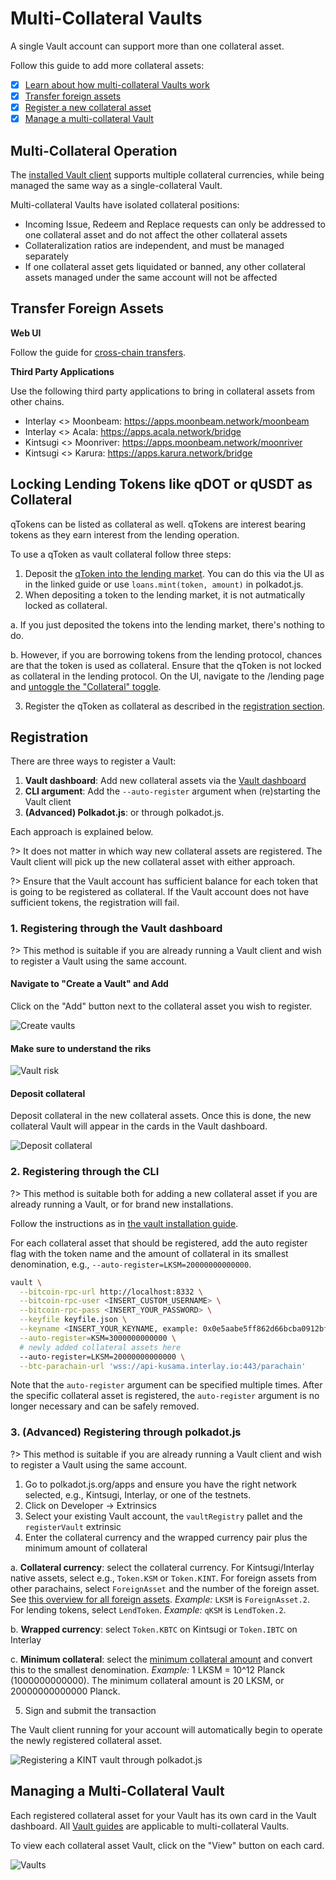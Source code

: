 # Multi-Collateral Vaults

A single Vault account can support more than one collateral asset.

Follow this guide to add more collateral assets:

- [x] [Learn about how multi-collateral Vaults work](#multi-collateral-operation)
- [x] [Transfer foreign assets](#transfer-foreign-assets)
- [x] [Register a new collateral asset](#registration)
- [x] [Manage a multi-collateral Vault](#managing-a-multi-collateral-vault)

## Multi-Collateral Operation

The [installed Vault client](vault/installation.md) supports multiple collateral currencies, while being managed the same way as a single-collateral Vault.

Multi-collateral Vaults have isolated collateral positions:

- Incoming Issue, Redeem and Replace requests can only be addressed to one collateral asset and do not affect the other collateral assets
- Collateralization ratios are independent, and must be managed separately
- If one collateral asset gets liquidated or banned, any other collateral assets managed under the same account will not be affected

## Transfer Foreign Assets

**Web UI**

Follow the guide for [cross-chain transfers](guides/transfers?id=cross-chain-transfers).

**Third Party Applications**

Use the following third party applications to bring in collateral assets from other chains.

- Interlay <> Moonbeam: https://apps.moonbeam.network/moonbeam
- Interlay <> Acala: https://apps.acala.network/bridge
- Kintsugi <> Moonriver: https://apps.moonbeam.network/moonriver
- Kintsugi <> Karura: https://apps.karura.network/bridge

## Locking Lending Tokens like qDOT or qUSDT as Collateral

qTokens can be listed as collateral as well. qTokens are interest bearing tokens as they earn interest from the lending operation.

To use a qToken as vault collateral follow three steps:

1. Deposit the [qToken into the lending market](guides/lending?id=_3-deposit-to-a-lending-market). You can do this via the UI as in the linked guide or use `loans.mint(token, amount)` in polkadot.js.
2. When depositing a token to the lending market, it is not autmatically locked as collateral. 
  
  a. If you just deposited the tokens into the lending market, there's nothing to do.

  b. However, if you are borrowing tokens from the lending protocol, chances are that the token is used as collateral. Ensure that the qToken is not locked as collateral in the lending protocol. On the UI, navigate to the /lending page and [untoggle the "Collateral" toggle](guides/lending?id=_4-enable-the-collateral-toggle).

3. Register the qToken as collateral as described in the [registration section](#registration). 

## Registration

There are three ways to register a Vault:

1. **Vault dashboard**: Add new collateral assets via the [Vault dashboard](vault/guide?id=visit-your-vault-dashboard)
2. **CLI argument**: Add the `--auto-register` argument when (re)starting the Vault client
3. **(Advanced) Polkadot.js**: or through polkadot.js.

Each approach is explained below.

?> It does not matter in which way new collateral assets are registered. The Vault client will pick up the new collateral asset with either approach.

?> Ensure that the Vault account has sufficient balance for each token that is going to be registered as collateral. If the Vault account does not have sufficient tokens, the registration will fail.

### 1. Registering through the Vault dashboard

?> This method is suitable if you are already running a Vault client and wish to register a Vault using the same account.

#### Navigate to "Create a Vault" and Add

Click on the "Add" button next to the collateral asset you wish to register.

![Create vaults](../_assets/img/vault/register-multi-collateral-create.png)

#### Make sure to understand the riks

![Vault risk](../_assets/img/vault/register-multi-collateral-risks.png)

#### Deposit collateral

Deposit collateral in the new collateral assets. Once this is done, the new collateral Vault will appear in the cards in the Vault dashboard.

![Deposit collateral](../_assets/img/vault/register-multi-collateral-deposit.png)

### 2. Registering through the CLI

?> This method is suitable both for adding a new collateral asset if you are already running a Vault, or for brand new installations.

Follow the instructions as in [the vault installation guide](vault/installation.md#_5-start-the-vault-client).

For each collateral asset that should be registered, add the auto register flag with the token name and the amount of collateral in its smallest denomination, e.g., `--auto-register=LKSM=20000000000000`.

```sh
vault \
  --bitcoin-rpc-url http://localhost:8332 \
  --bitcoin-rpc-user <INSERT_CUSTOM_USERNAME> \
  --bitcoin-rpc-pass <INSERT_YOUR_PASSWORD> \
  --keyfile keyfile.json \
  --keyname <INSERT_YOUR_KEYNAME, example: 0x0e5aabe5ff862d66bcba0912bf1b3d4364df0eeec0a8137704e2c16259486a71> \
  --auto-register=KSM=3000000000000 \
  # newly added collateral assets here
  --auto-register=LKSM=20000000000000 \
  --btc-parachain-url 'wss://api-kusama.interlay.io:443/parachain'
```

Note that the `auto-register` argument can be specified multiple times. After the specific collateral asset is registered, the `auto-register` argument is no longer necessary and can be safely removed.

### 3. (Advanced) Registering through polkadot.js

?> This method is suitable if you are already running a Vault client and wish to register a Vault using the same account.

1. Go to polkadot.js.org/apps and ensure you have the right network selected, e.g., Kintsugi, Interlay, or one of the testnets.
2. Click on Developer -> Extrinsics
3. Select your existing Vault account, the `vaultRegistry` pallet and the `registerVault` extrinsic
4. Enter the collateral currency and the wrapped currency pair plus the minimum amount of collateral

  a. **Collateral currency**: select the collateral currency. For Kintsugi/Interlay native assets, select e.g., `Token.KSM` or `Token.KINT`. For foreign assets from other parachains, select `ForeignAsset` and the number of the foreign asset. See [this overview for all foreign assets](developers/api?id=overview-of-assets-in-the-assetregistry-pallet). *Example:* `LKSM` is `ForeignAsset.2`. For lending tokens, select `LendToken`. *Example:* `qKSM` is `LendToken.2`.

  b. **Wrapped currency**: select `Token.KBTC` on Kintsugi or `Token.IBTC` on Interlay

  c. **Minimum collateral**: select the [minimum collateral amount](vault/overview?id=minimum-collateral) and convert this to the smallest denomination. *Example:* 1 LKSM = 10^12 Planck (1000000000000). The minimum collateral amount is 20 LKSM, or 20000000000000 Planck.

5. Sign and submit the transaction

The Vault client running for your account will automatically begin to operate the newly registered collateral asset.

![Registering a KINT vault through polkadot.js](../_assets/img/vault/polkadotjs-register-kint.png)

## Managing a Multi-Collateral Vault

Each registered collateral asset for your Vault has its own card in the Vault dashboard. All [Vault guides](vault/guide) are applicable to multi-collateral Vaults.

To view each collateral asset Vault, click on the "View" button on each card.

![Vaults](../_assets/img/vault/vault-dashboard.png)


